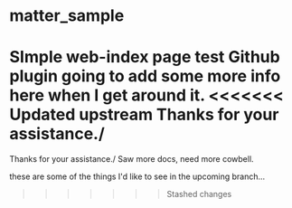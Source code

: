 # matter_sample
SImple web-index page test Github plugin
going to add some more info here when I get around it.
<<<<<<< Updated upstream
Thanks for your assistance./
=======
Thanks for your assistance./
Saw more docs, need more cowbell.  

these are some of the things I'd like to see in the upcoming branch...
>>>>>>> Stashed changes
